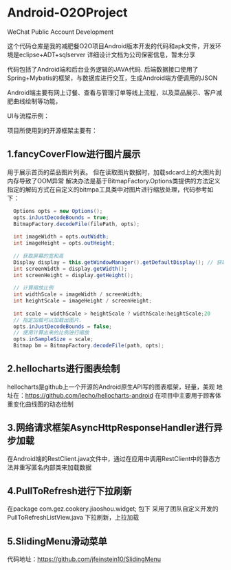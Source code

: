 Android-O2OProject
==================

WeChat Public Account Development

这个代码仓库是我的减肥餐O2O项目Android版本开发的代码和apk文件，开发环境是eclipse+ADT+sqlserver
详细设计文档为公司保密信息，暂未分享

代码包括了Android端和后台业务逻辑的JAVA代码.
后端数据接口使用了Spring+Mybatis的框架，与数据库进行交互，生成Android端方便调用的JSON
 
Android端主要有网上订餐、查看与管理订单等线上流程，以及菜品展示、客户减肥曲线绘制等功能，

UI与流程示例：




项目所使用到的开源框架主要有：

1.fancyCoverFlow进行图片展示
--
用于展示首页的菜品图片列表。
但在读取图片数据时，加载sdcard上的大图片到内存导致了OOM异常
解决办法是基于BitmapFactory.Options类提供的方法定义指定的解码方式在自定义的bitmpa工具类中对图片进行缩放处理，代码参考如下：
```java
  Options opts = new Options();
  opts.inJustDecodeBounds = true;         
  BitmapFactory.decodeFile(filePath, opts);
          
  int imageWidth = opts.outWidth;
  int imageHeight = opts.outHeight;
          
  // 获取屏幕的宽和高        
  Display display = this.getWindowManager().getDefaultDisplay(); // 获取默认窗体显示的对象
  int screenWidth = display.getWidth();
  int screenHeight = display.getHeight();
         
  // 计算缩放比例
  int widthScale = imageWidth / screenWidth;
  int heightScale = imageHeight / screenHeight;
         
  int scale = widthScale > heightScale ? widthScale:heightScale;20         
  // 指定加载可以加载出图片.
  opts.inJustDecodeBounds = false;
  // 使用计算出来的比例进行缩放
  opts.inSampleSize = scale;
  Bitmap bm = BitmapFactory.decodeFile(path, opts);


```


2.hellocharts进行图表绘制
--
hellocharts是github上一个开源的Android原生API写的图表框架，轻量，美观
地址在：https://github.com/lecho/hellocharts-android
在项目中主要用于顾客体重变化曲线图的动态绘制


3.网络请求框架AsyncHttpResponseHandler进行异步加载
--
在Android端的RestClient.java文件中，通过在应用中调用RestClient中的静态方法并重写匿名内部类来加载数据


4.PullToRefresh进行下拉刷新
--
在package com.gez.cookery.jiaoshou.widget; 包下
采用了团队自定义开发的PullToRefreshListView.java
下拉刷新，上拉加载

5.SlidingMenu滑动菜单
--
代码地址：https://github.com/jfeinstein10/SlidingMenu


